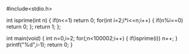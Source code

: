 #include<stdio.h>

int isprime(int n)
{
    if(n<=1) return 0;
    for(int i=2;i*i<=n;i++)
    {
        if(n%i==0) return 0;
    };
    return 1;
};

int main(void)
{
    int n=0,i=2;
    for(;n<100002;i++)
    {
        if(isprime(i)) n++;
    }
    printf("%d",i-1);
    return 0;
}